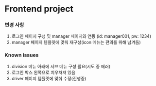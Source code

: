 # Frontend project

### 변경 사항
1. 로그인 페이지 구성 및 manager 페이지와 연동 (id: manager001, pw: 1234)
2. manager 페이지 템플릿에 맞춰 재구성(icon 메뉴는 편의를 위해 남겨둠)

### Known issues

1. division 메뉴 아래에 서브 메뉴 구성 필요(시도 중 에러)
2. 로그인 박스 왼쪽으로 치우쳐져 있음
3. driver 페이지 템플릿에 맞춰 수정(진행중)
